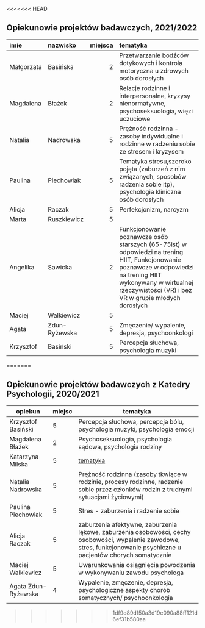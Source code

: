 <<<<<<< HEAD
## Opiekunowie projektów badawczych, 2021/2022
| imie       | nazwisko      |   miejsca |  tematyka                                                                                                                  |
|:-----------|:--------------|----------:|:------------------------------------------------------------------------------------------------------------------------------|
| Małgorzata | Basińska      |         2 | Przetwarzanie bodźców dotykowych i kontrola motoryczna u zdrowych osób dorosłych                                              |
| Magdalena  | Błażek        |         2 | Relacje rodzinne i interpersonalne, kryzysy nienormatywne, psychoseksuologia, więzi uczuciowe                                 |
| Natalia    | Nadrowska     |         5 | Prężność rodzinna - zasoby indywidualne i rodzinne w radzeniu sobie ze stresem i kryzysem                                     |
| Paulina    | Piechowiak    |         5 | Tematyka stresu,szeroko pojęta (zaburzeń z nim związanych, sposobów radzenia sobie itp), psychologia kliniczna osób dorosłych |
| Alicja     | Raczak        |         5 | Perfekcjonizm, narcyzm                                                                                                        |
| Marta      | Ruszkiewicz   |         5 |                                                                                                                               |
| Angelika | Sawicka | 2 | Funkcjonowanie poznawcze osób starszych (65-75lst) w odpowiedzi na trening HIIT, Funkcjonowanie poznawcze w odpowiedzi na trening HIIT wykonywany w wirtualnej rzeczywistości (VR) i bez VR w grupie młodych dorosłych |
| Maciej     | Walkiewicz    |         5 |                                                                                                                               |
| Agata      | Zdun-Ryżewska |         5 | Zmęczenie/ wypalenie, depresja, psychoonkologi                                                                                |
| Krzysztof  | Basiński      |         5 | Percepcja słuchowa, psychologia muzyki                                                                                        |
=======
## Opiekunowie projektów badawczych z Katedry Psychologii, 2020/2021

| opiekun | miejsc | tematyka |
|---|---|---|
| Krzysztof Basiński | 5 | Percepcja słuchowa, percepcja bólu, psychologia muzyki, psychologia emocji |
| Magdalena Błażek | 2 | Psychoseksuologia, psychologia sądowa, psychologia rodziny |
| Katarzyna Milska | 5 | [tematyka](opisy_opiekunow/k_milska.pdf) |
| Natalia Nadrowska | 5 | Prężność rodzinna (zasoby tkwiące w rodzinie, procesy rodzinne, radzenie sobie przez członków rodzin z trudnymi sytuacjami życiowymi) |
| Paulina Piechowiak | 5 | Stres - zaburzenia i radzenie sobie |
| Alicja Raczak | 5 | zaburzenia afektywne, zaburzenia lękowe, zaburzenia osobowości, cechy osobowości, wypalenie zawodowe, stres, funkcjonowanie psychiczne u pacjentów chorych somatycznie |
| Maciej Walkiewicz | 5 | Uwarunkowania osiągnięcia powodzenia w wykonywaniu zawodu psychologa |
| Agata Zdun-Ryżewska | 4 | Wypalenie, zmęczenie, depresja,  psychologiczne aspekty chorób somatycznych/ psychoonkologia |
>>>>>>> 1df9d89df50a3d19e090a88ff121d6ef31b580aa

